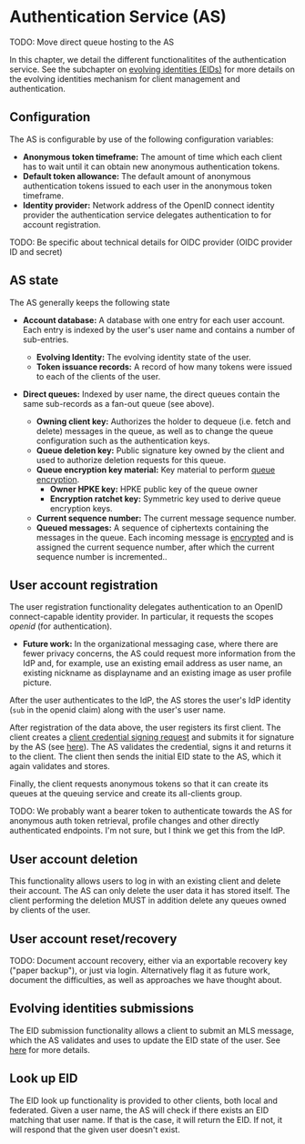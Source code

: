 # Authentication Service (AS)

TODO: Move direct queue hosting to the AS

In this chapter, we detail the different functionalitites of the authentication service. See the subchapter on [evolving identities (EIDs)](./authentication_service/evolving_identities.md) for more details on the evolving identities mechanism for client management and authentication.

## Configuration

The AS is configurable by use of the following configuration variables:

* **Anonymous token timeframe:** The amount of time which each client has to wait until it can obtain new anonymous authentication tokens.
* **Default token allowance:** The default amount of anonymous authentication tokens issued to each user in the anonymous token timeframe.
* **Identity provider:** Network address of the OpenID connect identity provider the authentication service delegates authentication to for account registration.

TODO: Be specific about technical details for OIDC provider (OIDC provider ID and secret)

## AS state

The AS generally keeps the following state

* **Account database:** A database with one entry for each user account. Each entry is indexed by the user's user name and contains a number of sub-entries.
  * **Evolving Identity:** The evolving identity state of the user.
  * **Token issuance records:** A record of how many tokens were issued to each of the clients of the user.

* **Direct queues:** Indexed by user name, the direct queues contain the same sub-records as a fan-out queue (see above).
  * **Owning client key:** Authorizes the holder to dequeue (i.e. fetch and delete) messages in the queue, as well as to change the queue configuration such as the authentication keys.
  * **Queue deletion key:** Public signature key owned by the client and used to authorize deletion requests for this queue.
  * **Queue encryption key material:** Key material to perform [queue encryption](./queuing_service/queue_encryption.md).
    * **Owner HPKE key:** HPKE public key of the queue owner
    * **Encryption ratchet key:** Symmetric key used to derive queue encryption keys.
  * **Current sequence number:** The current message sequence number.
  * **Queued messages:** A sequence of ciphertexts containing the messages in the queue. Each incoming message is [encrypted](./queuing_service/queue_encryption.md) and is assigned the current sequence number, after which the current sequence number is incremented..

## User account registration

The user registration functionality delegates authentication to an OpenID connect-capable identity provider. In particular, it requests the scopes *openid* (for authentication).

* **Future work:** In the organizational messaging case, where there are fewer privacy concerns, the AS could request more information from the IdP and, for example, use an existing email address as user name, an existing nickname as displayname and an existing image as user profile picture.

After the user authenticates to the IdP, the AS stores the user's IdP identity (`sub` in the openid claim) along with the user's user name.

After registration of the data above, the user registers its first client. The client creates a [client credential signing request](authentication_service/credentials.md#client-credential-signing-requests) and submits it for signature by the AS (see [here](./authentication_service.md#credential-signature-requests-csrs)). The AS validates the credential, signs it and returns it to the client. The client then sends the initial EID state to the AS, which it again validates and stores.

Finally, the client requests anonymous tokens so that it can create its queues at the queuing service and create its all-clients group.

TODO: We probably want a bearer token to authenticate towards the AS for anonymous auth token retrieval, profile changes and other directly authenticated endpoints. I'm not sure, but I think we get this from the IdP.

## User account deletion

This functionality allows users to log in with an existing client and delete their account. The AS can only delete the user data it has stored itself. The client performing the deletion MUST in addition delete any queues owned by clients of the user.

## User account reset/recovery

TODO: Document account recovery, either via an exportable recovery key ("paper backup"), or just via login. Alternatively flag it as future work, document the difficulties, as well as approaches we have thought about.

## Evolving identities submissions

The EID submission functionality allows a client to submit an MLS message, which the AS validates and uses to update the EID state of the user. See [here](./authentication_service/evolving_identities.md) for more details.

## Look up EID

The EID look up functionality is provided to other clients, both local and federated. Given a user name, the AS will check if there exists an EID matching that user name. If that is the case, it will return the EID. If not, it will respond that the given user doesn't exist.

